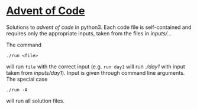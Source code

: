 # [Advent of Code](http://adventofcode.com/) 
Solutions to *advent of code* in python3. Each code file is self-contained and requires only the appropriate inputs, taken from the files in *inputs/...*

The command
```
./run <file>
```
will run `file` with the correct input (e.g. `run day1` will run *./day1* with input taken from *inputs/day1*). Input is given through command line arguments. The special case
```
./run -A
```
will run all solution files.
